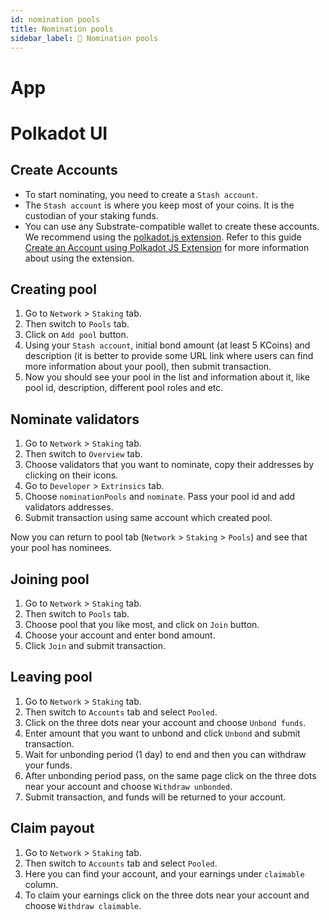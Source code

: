 ```yaml
---
id: nomination pools
title: Nomination pools
sidebar_label: 📜 Nomination pools
---
```


# App

# Polkadot UI

## Create Accounts
- To start nominating, you need to create a `Stash account`.
- The `Stash account` is where you keep most of your coins. It is the custodian of your staking funds.
- You can use any Substrate-compatible wallet to create these accounts. We recommend using the [polkadot.js extension](https://chrome.google.com/webstore/detail/polkadot%7Bjs%7D-extension/mopnmbcafieddcagagdcbnhejhlodfdd). Refer to this guide [Create an Account using Polkadot JS Extension](https://www.youtube.com/watch?v=sy7lvAqyzkY) for more information about using the extension.

## Creating pool

1. Go to `Network` > `Staking` tab.
2. Then switch to `Pools` tab.
3. Click on `Add pool` button.
4. Using your `Stash account`, initial bond amount (at least 5 KCoins) and description (it is better to provide some URL link where users can find more information about your pool), then submit transaction.
5. Now you should see your pool in the list and information about it, like pool id, description, different pool roles and etc.

## Nominate validators

1. Go to `Network` > `Staking` tab.
2. Then switch to `Overview` tab.
3. Choose validators that you want to nominate, copy their addresses by clicking on their icons.
4. Go to `Developer` > `Extrinsics` tab.
5. Choose `nominationPools` and `nominate`. Pass your pool id and add validators addresses.
6. Submit transaction using same account which created pool.

Now you can return to pool tab (`Network` > `Staking` > `Pools`) and see that your pool has nominees.

## Joining pool

1. Go to `Network` > `Staking` tab.
2. Then switch to `Pools` tab.
3. Choose pool that you like most, and click on `Join` button.
4. Choose your account and enter bond amount.
5. Click `Join` and submit transaction.

## Leaving pool

1. Go to `Network` > `Staking` tab.
2. Then switch to `Accounts` tab and select `Pooled`.
3. Click on the three dots near your account and choose `Unbond funds`.
4. Enter amount that you want to unbond and click `Unbond` and submit transaction.
5. Wait for unbonding period (1 day) to end and then you can withdraw your funds.
6. After unbonding period pass, on the same page click on the three dots near your account and choose `Withdraw unbonded`.
7. Submit transaction, and funds will be returned to your account.

## Claim payout

1. Go to `Network` > `Staking` tab.
2. Then switch to `Accounts` tab and select `Pooled`.
3. Here you can find your account, and your earnings under `claimable` column.
4. To claim your earnings click on the three dots near your account and choose `Withdraw claimable`.
